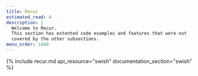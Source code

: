 ```yaml
---
title: Recur
estimated_read: 4
description: |
  Welcome to Recur.
  This section has extented code examples and features that were not
  covered by the other subsections.
menu_order: 1400
---
```


{% include recur.md api_resource="swish" documentation_section="swish" %}
